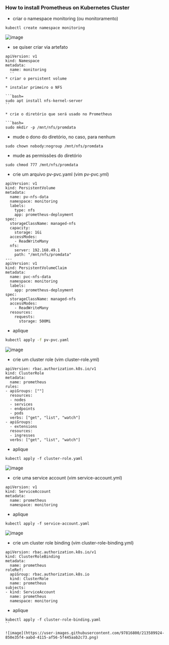 ### How to install Prometheus on Kubernetes Cluster

* criar o namespace monitoring (ou monitoramento)

```bash=
kubectl create namespace monitoring
```
![image](https://user-images.githubusercontent.com/97816800/213588584-fc9ff7d7-e6fe-4503-84e8-d90a680452a3.png)

* se quiser criar via artefato 

```bash=
apiVersion: v1
kind: Namespace
metadata:
  name: monitoring
  ``
* criar o persistent volume

* instalar primeiro o NFS

```bash=
sudo apt install nfs-kernel-server
``

* crie o diretório que será usado no Prometheus

```bash=
sudo mkdir -p /mnt/nfs/promdata
```

* mude o dono do diretório, no caso, para nenhum

```bash=
sudo chown nobody:nogroup /mnt/nfs/promdata
```
* mude as permissões do diretório

```bash=
sudo chmod 777 /mnt/nfs/promdata
```
* crie um arquivo  pv-pvc.yaml (vim pv-pvc.yml)

```bash=
apiVersion: v1
kind: PersistentVolume
metadata:
  name: pv-nfs-data
  namespace: monitoring
  labels:
    type: nfs
    app: prometheus-deployment
spec:
  storageClassName: managed-nfs
  capacity:
    storage: 1Gi
  accessModes:
    - ReadWriteMany
  nfs:
    server: 192.168.49.1
    path: "/mnt/nfs/promdata"
---
apiVersion: v1
kind: PersistentVolumeClaim
metadata:
  name: pvc-nfs-data
  namespace: monitoring
  labels:
    app: prometheus-deployment
spec:
  storageClassName: managed-nfs
  accessModes:
    - ReadWriteMany
  resources:
    requests:
      storage: 500Mi
```

* aplique

```bash
kubectl apply -f pv-pvc.yaml
```
![image](https://user-images.githubusercontent.com/97816800/213589289-d6b091f2-47bd-4193-941e-cb58565226e4.png)

* crie um cluster role (vim cluster-role.yml)

```bash=
apiVersion: rbac.authorization.k8s.io/v1
kind: ClusterRole
metadata:
  name: prometheus
rules:
- apiGroups: [""]
  resources:
  - nodes
  - services
  - endpoints
  - pods
  verbs: ["get", "list", "watch"]
- apiGroups:
  - extensions
  resources:
  - ingresses
  verbs: ["get", "list", "watch"]
```
* aplique

```bash=
kubectl apply -f cluster-role.yaml
```

![image](https://user-images.githubusercontent.com/97816800/213589581-3c701850-a206-4e8a-a46c-ec48ac2b9007.png)

* crie uma service account (vim service-account.yml)

```bash=
apiVersion: v1
kind: ServiceAccount
metadata:
  name: prometheus
  namespace: monitoring
```

* aplique

```bash=
kubectl apply -f service-account.yaml
```

![image](https://user-images.githubusercontent.com/97816800/213589774-860382ce-322c-469c-a6ea-d9822d8e6b2d.png)

* crie um cluster role binding (vim cluster-role-binding.yml)

```bash=
apiVersion: rbac.authorization.k8s.io/v1
kind: ClusterRoleBinding
metadata:
  name: prometheus
roleRef:
  apiGroup: rbac.authorization.k8s.io
  kind: ClusterRole
  name: prometheus
subjects:
- kind: ServiceAccount
  name: prometheus
  namespace: monitoring
```

* aplique

```bash=
kubectl apply -f cluster-role-binding.yaml
``

![image](https://user-images.githubusercontent.com/97816800/213589924-850e35f4-aabd-4115-af56-5f445aab2c73.png)






































